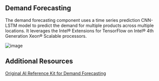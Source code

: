 ## Demand Forecasting
The demand forecasting component uses a time series prediction CNN-LSTM model to predict the demand for multiple products across multiple locations.  It leverages the Intel® Extensions for TensorFlow on Intel® 4th Generation Xeon® Scalable processors. 

![image](https://github.com/intel/AI-Hackathon/assets/57263404/4785808a-c34e-4986-aa9a-43470d846985)

## Additional Resources

[Original AI Reference Kit for Demand Forecasting](https://github.com/oneapi-src/demand-forecasting/tree/main)
